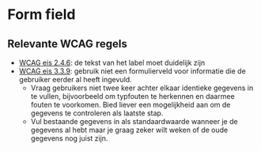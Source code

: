 # Form field

## Relevante WCAG regels

- [WCAG eis 2.4.6](https://www.w3.org/TR/WCAG21/#headings-and-labels): de tekst van het label moet duidelijk zijn
- [WCAG eis 3.3.9](https://www.w3.org/TR/WCAG22/#redundant-entry): gebruik niet een formulierveld voor informatie die de gebruiker eerder al heeft ingevuld.
  - Vraag gebruikers niet twee keer achter elkaar identieke gegevens in te vullen, bijvoorbeeld om typfouten te herkennen en daarmee fouten te voorkomen. Bied liever een mogelijkheid aan om de gegevens te controleren als laatste stap.
  - Vul bestaande gegevens in als standaardwaarde wanneer je de gegevens al hebt maar je graag zeker wilt weken of de oude gegevens nog juist zijn.
